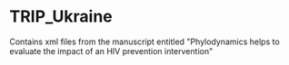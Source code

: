 # TRIP_Ukraine
Contains xml files from the manuscript entitled "Phylodynamics helps to evaluate the impact of an HIV prevention intervention"
